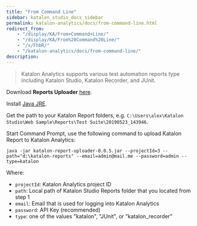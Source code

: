 ```yaml
---
title: "From Command Line" 
sidebar: katalon_studio_docs_sidebar
permalink: katalon-analytics/docs/from-command-line.html 
redirect_from:
    - "/display/KA/From+Command+Line/"
    - "/display/KA/From%20Command%20Line/"
    - "/x/FhbR/"
    - "/katalon-analytics/docs/from-command-line/"
description: 
---
```


> Katalon Analytics supports various test automation reports type including Katalon Studio, Katalon Recorder, and JUnit.

Download **Reports Uploader** [here](https://github.com/katalon-studio/report-uploader/releases).

Install [Java JRE](https://www.java.com/en/download/manual.jsp).

Get the path to your Katalon Report folders, e.g. `C:\Users\alex\Katalon Studio\Web Sample\Reports\Test Suite\20190523_143946`.

Start Command Prompt, use the following command to upload Katalon Report to Katalon Analytics:

```
java -jar katalon-report-uploader-0.0.5.jar --projectId=3 --path="d:\katalon-reports" --email=admin@mail.me --password=admin --type=katalon
```

Where:

* `projectId`: Katalon Analytics project ID
* `path`: Local path of Katalon Studio Reports folder that you located from step 1
* `email`: Email that is used for logging into Katalon Analytics
* `password`: API Key (recommended)
* `type`: one of the values "katalon", "JUnit", or "katalon_recorder"
